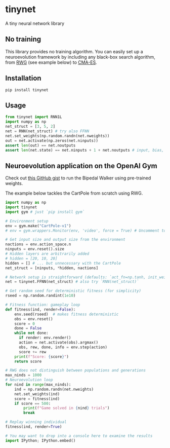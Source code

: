 # tinynet

A tiny neural network library

## No training

This library provides no training algorithm. You can easily set up a neuroevolution framework by including any black-box search algorithm, from [RWG](https://www.bioinf.jku.at/publications/older/ch9.pdf) (see example below) to [CMA-ES](https://github.com/CMA-ES/pycma).

## Installation

`pip install tinynet`

## Usage

```python
from tinynet import RNN1L
import numpy as np
net_struct = [3, 5, 2]
net = RNN(net_struct) # try also FFNN
net.set_weights(np.random.randn(net.nweights))
out = net.activate(np.zeros(net.ninputs))
assert len(out) == net.noutputs
assert len(net.state) == net.ninputs + 1 + net.noutputs # input, bias, recursion
```

## Neuroevolution application on the OpenAI Gym

Check out [this GitHub gist](https://gist.github.com/giuse/3d16c947259173d571cf82e28a2f7a7e) to run the Bipedal Walker using pre-trained weights.

The example below tackles the CartPole from scratch using RWG.


```python
import numpy as np
import tinynet
import gym # just `pip install gym`

# Environment setup
env = gym.make("CartPole-v1")
# env = gym.wrappers.Monitor(env, 'video', force = True) # Uncomment to save video

# Get input size and output size from the environment
nactions = env.action_space.n
ninputs = env.reset().size
# Hidden layers are arbitrarily added
# hidden = [20, 10, 20]
hidden = [] # ... but unnecessary with the CartPole
net_struct = [ninputs, *hidden, nactions]

# Network setup is straightforward (defaults: `act_fn=np.tanh, init_weights=None`)
net = tinynet.FFNN(net_struct) # also try `RNN(net_struct)`

# Get random seed for deterministic fitness (for simplicity)
rseed = np.random.randint(1e10)

# Fitness function: gameplay loop
def fitness(ind, render=False):
    env.seed(rseed)  # makes fitness deterministic
    obs = env.reset()
    score = 0
    done = False
    while not done:
      if render: env.render()
      action = net.activate(obs).argmax()
      obs, rew, done, info = env.step(action)
      score += rew
    print(f"Score: {score}")
    return score

# RWG does not distinguish between populations and generations
max_ninds = 1000
# Neuroevolution loop
for nind in range(max_ninds):
    ind = np.random.randn(net.nweights)
    net.set_weights(ind)
    score = fitness(ind)
    if score == 500:
        print(f"Game solved in {nind} trials")
        break

# Replay winning individual
fitness(ind, render=True)

# You may want to drop into a console here to examine the results
import IPython; IPython.embed()
```
